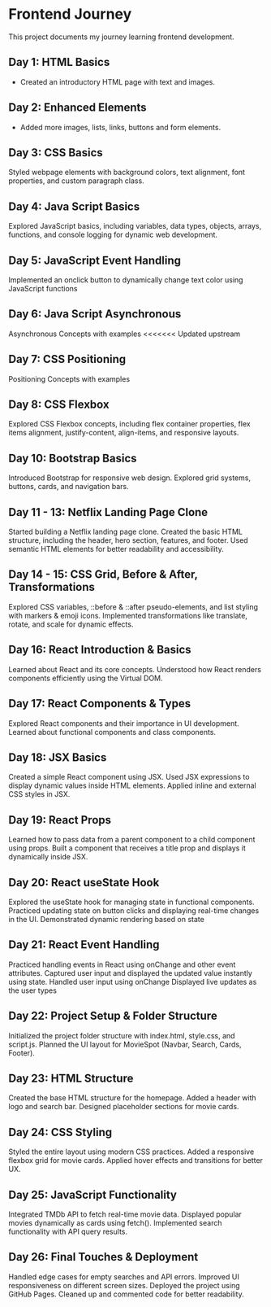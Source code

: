 # Frontend Journey  
This project documents my journey learning frontend development.  

## Day 1: HTML Basics  
- Created an introductory HTML page with text and images.  

## Day 2: Enhanced Elements  
- Added more images, lists, links, buttons and form elements.  

## Day 3: CSS Basics
Styled webpage elements with background colors, text alignment, font properties, and custom paragraph class.

## Day 4: Java Script Basics
Explored JavaScript basics, including variables, data types, objects, arrays, functions, and console logging for dynamic web development.

## Day 5: JavaScript Event Handling
Implemented an onclick button to dynamically change text color using JavaScript functions

## Day 6: Java Script Asynchronous
Asynchronous Concepts with examples
<<<<<<< Updated upstream

## Day 7: CSS Positioning
Positioning Concepts with examples

## Day 8: CSS Flexbox  
Explored CSS Flexbox concepts, including flex container properties, flex items alignment, justify-content, align-items, and responsive layouts.

## Day 10: Bootstrap Basics
Introduced Bootstrap for responsive web design.
Explored grid systems, buttons, cards, and navigation bars.

## Day 11 - 13: Netflix Landing Page Clone 
Started building a Netflix landing page clone. Created the basic HTML structure, including the header, hero section, features, and footer. Used semantic HTML elements for better readability and accessibility.

## Day 14 - 15: CSS Grid, Before & After, Transformations
Explored CSS variables, ::before & ::after pseudo-elements, and list styling with markers & emoji icons. Implemented transformations like translate, rotate, and scale for dynamic effects.

## Day 16: React Introduction & Basics
Learned about React and its core concepts.
Understood how React renders components efficiently using the Virtual DOM.

## Day 17: React Components & Types
Explored React components and their importance in UI development.
Learned about functional components and class components.

## Day 18: JSX Basics
Created a simple React component using JSX.
Used JSX expressions to display dynamic values inside HTML elements.
Applied inline and external CSS styles in JSX.

## Day 19: React Props
Learned how to pass data from a parent component to a child component using props.
Built a component that receives a title prop and displays it dynamically inside JSX.

## Day 20: React useState Hook
Explored the useState hook for managing state in functional components.
Practiced updating state on button clicks and displaying real-time changes in the UI.
Demonstrated dynamic rendering based on state

## Day 21: React Event Handling
Practiced handling events in React using onChange and other event attributes.
Captured user input and displayed the updated value instantly using state.
Handled user input using onChange
Displayed live updates as the user types

## Day 22: Project Setup & Folder Structure
Initialized the project folder structure with index.html, style.css, and script.js.
Planned the UI layout for MovieSpot (Navbar, Search, Cards, Footer).

## Day 23: HTML Structure
Created the base HTML structure for the homepage.
Added a header with logo and search bar.
Designed placeholder sections for movie cards.

## Day 24: CSS Styling
Styled the entire layout using modern CSS practices.
Added a responsive flexbox grid for movie cards.
Applied hover effects and transitions for better UX.

## Day 25: JavaScript Functionality
Integrated TMDb API to fetch real-time movie data.
Displayed popular movies dynamically as cards using fetch().
Implemented search functionality with API query results.

## Day 26: Final Touches & Deployment
Handled edge cases for empty searches and API errors.
Improved UI responsiveness on different screen sizes.
Deployed the project using GitHub Pages.
Cleaned up and commented code for better readability.


